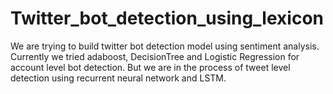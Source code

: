 # Twitter_bot_detection_using_lexicon
We are trying to build twitter bot detection model using sentiment analysis.
Currently we tried adaboost, DecisionTree and Logistic Regression for account level bot detection.
But we are in the process of tweet level detection using recurrent neural network and LSTM.
